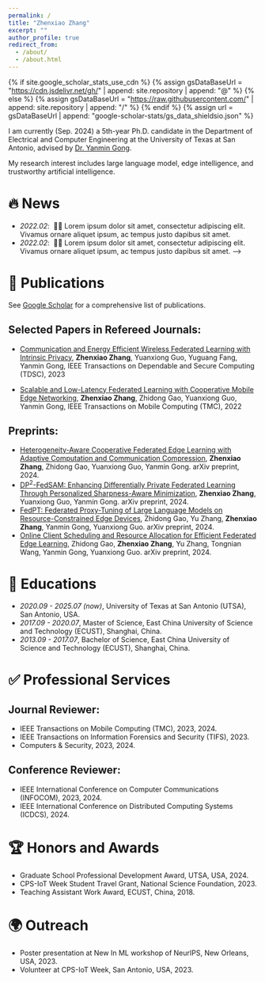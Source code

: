 ```yaml
---
permalink: /
title: "Zhenxiao Zhang"
excerpt: ""
author_profile: true
redirect_from: 
  - /about/
  - /about.html
---
```


{% if site.google_scholar_stats_use_cdn %}
{% assign gsDataBaseUrl = "https://cdn.jsdelivr.net/gh/" | append: site.repository | append: "@" %}
{% else %}
{% assign gsDataBaseUrl = "https://raw.githubusercontent.com/" | append: site.repository | append: "/" %}
{% endif %}
{% assign url = gsDataBaseUrl | append: "google-scholar-stats/gs_data_shieldsio.json" %}

<span class='anchor' id='about-me'></span>

I am currently (Sep. 2024) a 5th-year Ph.D. candidate in the Department of Electrical and Computer Engineering at the University of Texas at San Antonio, advised by <a href='https://yanmingong.github.io'>Dr. Yanmin Gong</a>.

My research interest includes large language model, edge intelligence, and trustworthy artificial intelligence. 
<!-- I have published more than 100 papers at the top international AI conferences with total <a href='https://scholar.google.com/citations?user=DhtAFkwAAAAJ'>google scholar citations <strong><span id='total_cit'>260000+</span></strong></a> (You can also use google scholar badge <a href='https://scholar.google.com/citations?user=DhtAFkwAAAAJ'><img src="https://img.shields.io/endpoint?url={{ url | url_encode }}&logo=Google%20Scholar&labelColor=f6f6f6&color=9cf&style=flat&label=citations"></a>). -->


# 🔥 News
- *2022.02*: &nbsp;🎉🎉 Lorem ipsum dolor sit amet, consectetur adipiscing elit. Vivamus ornare aliquet ipsum, ac tempus justo dapibus sit amet. 
- *2022.02*: &nbsp;🎉🎉 Lorem ipsum dolor sit amet, consectetur adipiscing elit. Vivamus ornare aliquet ipsum, ac tempus justo dapibus sit amet.  -->

# 📝 Publications 

See <a href='https://scholar.google.com/citations?user=W_IQOlkAAAAJ&hl=en'>Google Scholar</a> for a comprehensive list of publications.

## Selected Papers in Refereed Journals:
- [Communication and Energy Efficient Wireless Federated Learning with Intrinsic Privacy](https://ieeexplore.ieee.org/abstract/document/10364879), **Zhenxiao Zhang**, Yuanxiong Guo, Yuguang Fang, Yanmin Gong, IEEE Transactions on Dependable and Secure Computing (TDSC), 2023

- [Scalable and Low-Latency Federated Learning with Cooperative Mobile Edge Networking](https://ieeexplore.ieee.org/abstract/document/9928395), **Zhenxiao Zhang**, Zhidong Gao, Yuanxiong Guo, Yanmin Gong, IEEE Transactions on Mobile Computing (TMC), 2022

## Preprints:
- [Heterogeneity-Aware Cooperative Federated Edge Learning with Adaptive Computation and Communication Compression](https://arxiv.org/abs/2409.04022), **Zhenxiao Zhang**, Zhidong Gao, Yuanxiong Guo, Yanmin Gong. arXiv preprint, 2024.
- [DP$^2$-FedSAM: Enhancing Differentially Private Federated Learning Through Personalized Sharpness-Aware Minimization](https://arxiv.org/abs/2409.13645), **Zhenxiao Zhang**, Yuanxiong Guo, Yanmin Gong. arXiv preprint, 2024.
- [FedPT: Federated Proxy-Tuning of Large Language Models on Resource-Constrained Edge Devices](https://www.arxiv.org/abs/2410.00362), Zhidong Gao, Yu Zhang, **Zhenxiao Zhang**, Yanmin Gong, Yuanxiong Guo. arXiv preprint, 2024.
- [Online Client Scheduling and Resource Allocation for Efficient Federated Edge Learning](https://arxiv.org/abs/2410.10833), Zhidong Gao, **Zhenxiao Zhang**, Yu Zhang, Tongnian Wang, Yanmin Gong, Yuanxiong Guo. arXiv preprint, 2024.
<!-- **CVPR 2020** -->

<!-- **CVPR 2020** -->

<!-- # 🎖 Honors and Awards
- *2021.10* Lorem ipsum dolor sit amet, consectetur adipiscing elit. Vivamus ornare aliquet ipsum, ac tempus justo dapibus sit amet. 
- *2021.09* Lorem ipsum dolor sit amet, consectetur adipiscing elit. Vivamus ornare aliquet ipsum, ac tempus justo dapibus sit amet.  -->

# 📖 Educations
- *2020.09 - 2025.07 (now)*, University of Texas at San Antonio (UTSA), San Antonio, USA.
- *2017.09 - 2020.07*, Master of Science, East China University of Science and Technology (ECUST), Shanghai, China.
- *2013.09 - 2017.07*, Bachelor of Science, East China University of Science and Technology (ECUST), Shanghai, China.

# ✅ Professional Services

## Journal Reviewer:
- IEEE Transactions on Mobile Computing (TMC), 2023, 2024.
- IEEE Transactions on Information Forensics and Security (TIFS), 2023.
- Computers $\&$ Security, 2023, 2024.

## Conference Reviewer:
- IEEE International Conference on Computer Communications (INFOCOM), 2023, 2024.
- IEEE International Conference on Distributed Computing Systems (ICDCS), 2024.

# 🏆 Honors and Awards
- Graduate School Professional Development Award, UTSA, USA, 2024.
- CPS-IoT Week Student Travel Grant, National Science Foundation, 2023.
- Teaching Assistant Work Award, ECUST, China, 2018.

# 🌍 Outreach
- Poster presentation at New In ML workshop of NeurIPS, New Orleans, USA, 2023.
- Volunteer at CPS-IoT Week, San Antonio, USA, 2023.

<!-- # 💬 Invited Talks
- *2021.06*, Lorem ipsum dolor sit amet, consectetur adipiscing elit. Vivamus ornare aliquet ipsum, ac tempus justo dapibus sit amet. 
- *2021.03*, Lorem ipsum dolor sit amet, consectetur adipiscing elit. Vivamus ornare aliquet ipsum, ac tempus justo dapibus sit amet.  \| [\[video\]](https://github.com/)

# 💻 Internships
- *2019.05 - 2020.02*, [Lorem](https://github.com/), China. -->
